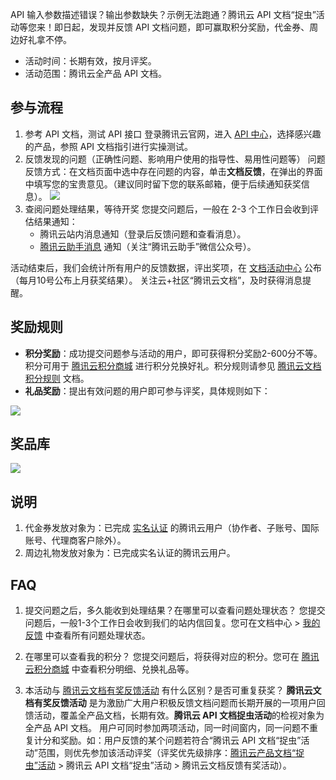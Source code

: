 API 输入参数描述错误？输出参数缺失？示例无法跑通？腾讯云 API 文档“捉虫”活动等您来！即日起，发现并反馈 API 文档问题，即可赢取积分奖励，代金券、周边好礼拿不停。
- 活动时间：长期有效，按月评奖。
- 活动范围：腾讯云全产品 API 文档。

## 参与流程
1. 参考 API 文档，测试 API 接口
登录腾讯云官网，进入 [API 中心](https://cloud.tencent.com/document/api?from=10680)，选择感兴趣的产品，参照 API 文档指引进行实操测试。
2. 反馈发现的问题（正确性问题、影响用户使用的指导性、易用性问题等） 
问题反馈方式：在文档页面中选中存在问题的内容，单击**文档反馈**，在弹出的界面中填写您的宝贵意见。（建议同时留下您的联系邮箱，便于后续通知获奖信息）。
![](https://qcloudimg.tencent-cloud.cn/raw/618d20456f7bbd79294d1c261373f0ab.png)
3. 查阅问题处理结果，等待开奖
您提交问题后，一般在 2-3 个工作日会收到评估结果通知：
	- 腾讯云站内消息通知（登录后反馈问题和查看消息）。
	- [腾讯云助手消息](https://cloud.tencent.com/product/tca?from=10680) 通知（关注“腾讯云助手”微信公众号）。

活动结束后，我们会统计所有用户的反馈数据，评出奖项，在 [文档活动中心](https://cloud.tencent.com/document/act?from=10680) 公布（每月10号公布上月获奖结果）。
关注云+社区“腾讯云文档”，及时获得消息提醒。

## 奖励规则
- **积分奖励**：成功提交问题参与活动的用户，即可获得积分奖励2-600分不等。积分可用于 [腾讯云积分商城](https://cloud.tencent.com/act/integralmall?from=10680) 进行积分兑换好礼。积分规则请参见 [腾讯云文档积分规则](https://cloud.tencent.com/document/product/855/54543?from=10680#m1) 文档。
- **礼品奖励**：提出有效问题的用户即可参与评奖，具体规则如下：

![](https://qcloudimg.tencent-cloud.cn/raw/4c5d0040b63cf116f790aa131c035aa4.png)

## 奖品库
![](https://qcloudimg.tencent-cloud.cn/raw/513e5a3a99129c789139a2733b3430ed.png)

## 说明
1. 代金券发放对象为：已完成 [实名认证](https://cloud.tencent.com/solution/face-recognition?from=10680) 的腾讯云用户（协作者、子账号、国际账号、代理商客户除外）。
2. 周边礼物发放对象为：已完成实名认证的腾讯云用户。


## FAQ
1. 提交问题之后，多久能收到处理结果？在哪里可以查看问题处理状态？
您提交问题后，一般1-3个工作日会收到我们的站内信回复。您可在文档中心 > [我的反馈](https://cloud.tencent.com/document/my-space/feedback?from=10680) 中查看所有问题处理状态。

2. 在哪里可以查看我的积分？
您提交问题后，将获得对应的积分。您可在 [腾讯云积分商城](https://cloud.tencent.com/act/integralmall?from=10680) 中查看积分明细、兑换礼品等。

3. 本活动与 [腾讯云文档有奖反馈活动](https://cloud.tencent.com/document/product/855/70297) 有什么区别？是否可重复获奖？
**腾讯云文档有奖反馈活动** 是为激励广大用户积极反馈文档问题而长期开展的一项用户回馈活动，覆盖全产品文档，长期有效。**腾讯云 API 文档捉虫活动**的检视对象为全产品 API 文档。
用户可同时参加两项活动，同一时间窗内，同一问题不重复计分和奖励。如：用户反馈的某个问题若符合“腾讯云 API 文档“捉虫”活动”范围，则优先参加该活动评奖（评奖优先级排序：[腾讯云产品文档“捉虫”活动](https://cloud.tencent.com/document/product/855/72628) > 腾讯云 API 文档“捉虫”活动 > 腾讯云文档反馈有奖活动）。
